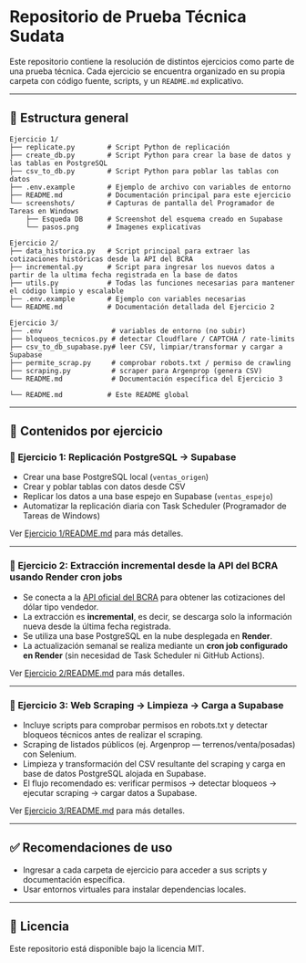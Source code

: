# Repositorio de Prueba Técnica Sudata

Este repositorio contiene la resolución de distintos ejercicios como parte de una prueba técnica. Cada ejercicio se encuentra organizado en su propia carpeta con código fuente, scripts, y un `README.md` explicativo.

---

## 📁 Estructura general

```text
Ejercicio 1/
├── replicate.py        # Script Python de replicación
├── create_db.py        # Script Python para crear la base de datos y las tablas en PostgreSQL
├── csv_to_db.py        # Script Python para poblar las tablas con datos
├── .env.example        # Ejemplo de archivo con variables de entorno
├── README.md           # Documentación principal para este ejercicio
└── screenshots/        # Capturas de pantalla del Programador de Tareas en Windows
    ├── Esqueda DB      # Screenshot del esquema creado en Supabase
    └── pasos.png       # Imagenes explicativas

Ejercicio 2/
├── data_historica.py   # Script principal para extraer las cotizaciones históricas desde la API del BCRA
├── incremental.py      # Script para ingresar los nuevos datos a partir de la ultima fecha registrada en la base de datos
├── utils.py            # Todas las funciones necesarias para mantener el código limpio y escalable
├── .env.example        # Ejemplo con variables necesarias
└── README.md           # Documentación detallada del Ejercicio 2

Ejercicio 3/
├── .env                 # variables de entorno (no subir)
├── bloqueos_tecnicos.py # detectar Cloudflare / CAPTCHA / rate-limits
├── csv_to_db_supabase.py# leer CSV, limpiar/transformar y cargar a Supabase
├── permite_scrap.py     # comprobar robots.txt / permiso de crawling
├── scraping.py          # scraper para Argenprop (genera CSV)
└── README.md            # Documentación específica del Ejercicio 3

└── README.md           # Este README global
````

---

## 📌 Contenidos por ejercicio

### 🔹 Ejercicio 1: Replicación PostgreSQL → Supabase

* Crear una base PostgreSQL local (`ventas_origen`)
* Crear y poblar tablas con datos desde CSV
* Replicar los datos a una base espejo en Supabase (`ventas_espejo`)
* Automatizar la replicación diaria con Task Scheduler (Programador de Tareas de Windows)

Ver [Ejercicio 1/README.md](Ejercicio%201/README.md) para más detalles.

---

### 🔹 Ejercicio 2: Extracción incremental desde la API del BCRA usando Render cron jobs

* Se conecta a la [API oficial del BCRA](https://www.bcra.gob.ar/BCRAyVos/catalogo-de-APIs-banco-central.asp) para obtener las cotizaciones del dólar tipo vendedor.
* La extracción es **incremental**, es decir, se descarga solo la información nueva desde la última fecha registrada.
* Se utiliza una base PostgreSQL en la nube desplegada en **Render**.
* La actualización semanal se realiza mediante un **cron job configurado en Render** (sin necesidad de Task Scheduler ni GitHub Actions).

Ver [Ejercicio 2/README.md](Ejercicio%202/README.md) para más detalles.

---

### 🔹 Ejercicio 3: Web Scraping → Limpieza → Carga a Supabase

* Incluye scripts para comprobar permisos en robots.txt y detectar bloqueos técnicos antes de realizar el scraping.
* Scraping de listados públicos (ej. Argenprop — terrenos/venta/posadas) con Selenium. 
* Limpieza y transformación del CSV resultante del scraping y carga en base de datos PostgreSQL alojada en Supabase.
* El flujo recomendado es: verificar permisos → detectar bloqueos → ejecutar scraping → cargar datos a Supabase.

Ver [Ejercicio 3/README.md](Ejercicio%203/README.md) para más detalles.

---

## ✅ Recomendaciones de uso

* Ingresar a cada carpeta de ejercicio para acceder a sus scripts y documentación específica.
* Usar entornos virtuales para instalar dependencias locales.

---

## 📄 Licencia

Este repositorio está disponible bajo la licencia MIT.